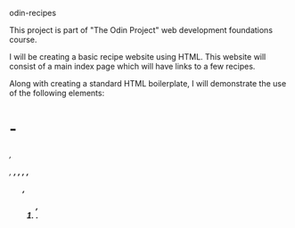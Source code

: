 odin-recipes

This project is part of "The Odin Project" web development foundations course. 

I will be creating a basic recipe website using HTML. This website will consist of a main index page which will have links to a few recipes. 

Along with creating a standard HTML boilerplate, I will demonstrate the use of the following elements: <h1>-<h6>, <p>, <strong>, <a>, <img>, <em>, <ul>, <ol>, <li>. 



